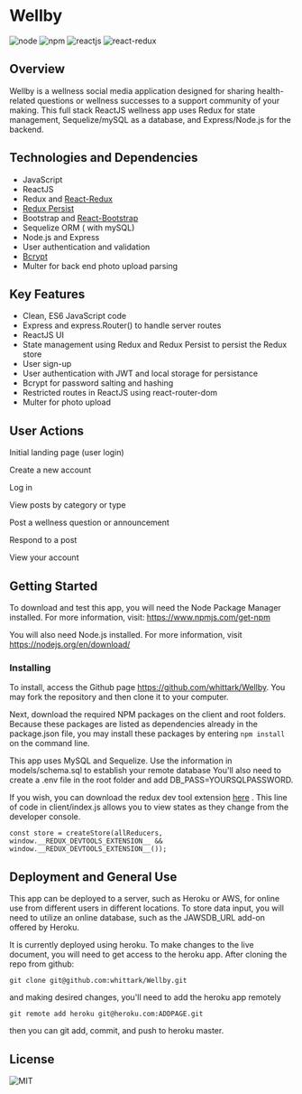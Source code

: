 # Wellby
![node](https://img.shields.io/node/v/express) ![npm](https://img.shields.io/npm/v/express) ![reactjs](https://img.shields.io/badge/ReactJS-v16.12.0-green) ![react-redux](https://img.shields.io/badge/react--redux-v7.1.3-green)

## Overview
Wellby is a wellness social media application designed for sharing health-related questions or wellness successes to a support community of your making.
This full stack ReactJS wellness app uses Redux for state management, Sequelize/mySQL as a database, and Express/Node.js for the backend.

## Technologies and Dependencies
- JavaScript
- ReactJS
- Redux and [React-Redux](https://www.npmjs.com/package/bcrypt)
- [Redux Persist](https://www.npmjs.com/package/redux-persist) 
- Bootstrap and [React-Bootstrap](https://www.npmjs.com/package/react-bootstrap)
- Sequelize ORM ( with mySQL)
- Node.js and Express
- User authentication and validation
- [Bcrypt](https://www.npmjs.com/package/bcrypt)
- Multer for back end photo upload parsing

## Key Features
* Clean, ES6 JavaScript code
* Express and express.Router() to handle server routes
* ReactJS UI 
* State management using Redux and Redux Persist to persist the Redux store
* User sign-up
* User authentication with JWT and local storage for persistance 
* Bcrypt for password salting and hashing
* Restricted routes in ReactJS using react-router-dom
* Multer for photo upload


## User Actions
Initial landing page (user login)

Create a new account

Log in

View posts by category or type

Post a wellness question or announcement

Respond to a post

View your account



## Getting Started

To download and test this app, you will need the Node Package Manager installed.  For more information, visit: <https://www.npmjs.com/get-npm>

You will also need Node.js installed.  For more information, visit <https://nodejs.org/en/download/>

### Installing

To install, access the Github page <https://github.com/whittark/Wellby>.  You may fork the repository and then clone it to your computer.  

Next, download the required NPM packages on the client and root folders. Because these packages are listed as dependencies already in the package.json file, you may install these packages by entering `npm install` on the command line. 

This app uses MySQL and Sequelize. Use the information in models/schema.sql to establish your remote database You'll also need to create a .env file in the root folder and add DB_PASS=YOURSQLPASSWORD.

If you wish, you can download the redux dev tool extension [here](https://chrome.google.com/webstore/detail/redux-devtools/lmhkpmbekcpmknklioeibfkpmmfibljd?hl=en) . This line of code in client/index.js allows you to view states as they change from the developer console. 

``` 
const store = createStore(allReducers, window.__REDUX_DEVTOOLS_EXTENSION__ && window.__REDUX_DEVTOOLS_EXTENSION__());

```

## Deployment and General Use
This app can be deployed to a server, such as Heroku or AWS, for online use from different users in different locations. To store data input, you will need to utilize an online database, such as the JAWSDB_URL add-on offered by Heroku.

It is currently deployed using heroku. To make changes to the live document, you will need to get access to the heroku app. After cloning the repo from github:

``` 
git clone git@github.com:whittark/Wellby.git

```
and making desired changes, you'll need to add the heroku app remotely

```
git remote add heroku git@heroku.com:ADDPAGE.git

```
then you can git add, commit, and push to heroku master.


## License

![MIT](https://img.shields.io/bower/l/bootstrap)

